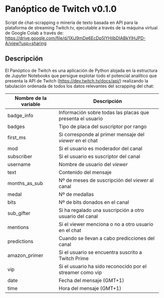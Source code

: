 # Panóptico de Twitch v0.1.0
Script de chat-scrapping o minería de texto basada en API para la plataforma de streaming Twitch.tv, ejecutable a través de la máquina virtual de Google Colab a través de: https://drive.google.com/file/d/1XiJ9mDe6EcDp5lYHilbDIABkYlHJPD-A/view?usp=sharing

## Descripción

El Panóptico de Twitch es una aplicación de Python alojada en la estructura de Jupyter Notebooks que persigue explotar todo el potencial analítico que presenta la API de Twitch (https://dev.twitch.tv/docs/api/) realizando la tabulación ordenada de todos los datos relevantes del scrapping del chat:

|Nombre de la variable  | Descripción |
| ------------- | ------------- |
| badge_info  | Información sobre todas las placas que presenta el usuario  |
| badges  | Tipo de placa del suscriptor por rango  |
| first_ms  | Si corresponde al primer mensaje del *viewer* en el chat  |
| mod  | Si el usuario es moderador del canal  |
| subscriber  | Si el usuario es suscriptor del canal  |
| username  | Nombre de usuario del *viewer*  |
| text  | Contenido del mensaje  |
| months_as_sub  | Nº de meses de suscripción del *viewer* al canal  |
| medal  | Nº de medallas  |
| bits  | Nº de bits donados  en el canal  |
| sub_gifter  | Si ha regalado una suscripción a otro usuario del canal  |
| mentions  | Si el viewer menciona o no a otro usuario en el chat  |
| predictions  | Cuando se llevan a cabo predicciones del canal  |
| amazon_primer  | Si el usuario se encuentra suscrito a Twitch Prime  |
| vip  | Si el usuario ha sido reconocido por el streamer como vip  |
| date  | Fecha del mensaje (GMT+1)  |
| time  | Hora del mensaje (GMT+1)  |

